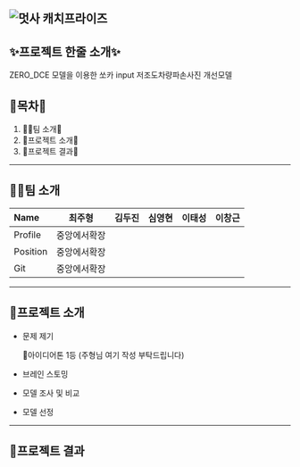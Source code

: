 ![멋사 캐치프라이즈](https://user-images.githubusercontent.com/66891085/148351155-642ec56e-4843-4e85-8f37-a5c973e55eb8.png)
--------------------------------------------------------------------------
## ✨프로젝트 한줄 소개✨

ZERO_DCE 모델을 이용한 쏘카 input 저조도차량파손사진 개선모델

## 🎁목차🎁

1. 🤽‍♂️팀 소개🤽‍
2. 🍕프로젝트 소개🍕
3. 🎉프로젝트 결과🎉

--------------------------------------------------------------------------
## 🤽‍♂️팀 소개

|Name|최주형|김두진|심영현|이태성|이창근|
|:---|:---:|---:|---:|---:|---:|
|Profile|중앙에서확장||
|Position|중앙에서확장||
|Git|중앙에서확장||

--------------------------------------------------------------------------
## 🍕프로젝트 소개

- 문제 제기

  🥇아이디어톤 1등
(주형님 여기 작성 부탁드립니다)

- 브레인 스토밍

- 모델 조사 및 비교

- 모델 선정

--------------------------------------------------------------------------
## 🎉프로젝트 결과

